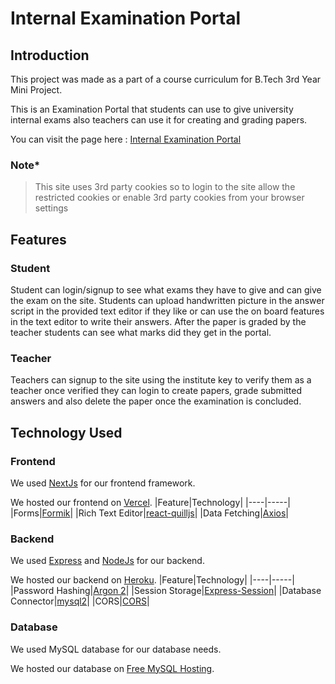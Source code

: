 # Internal Examination Portal

## Introduction

This project was made as a part of a course curriculum for B.Tech 3rd Year Mini Project.

This is an Examination Portal that students can use to give university internal exams also teachers can use it for creating and grading papers.

You can visit the page here : [Internal Examination Portal](https://internal-examination-portal.vercel.app)

### **Note\***

> This site uses 3rd party cookies so to login to the site allow the restricted cookies or enable 3rd party cookies from your browser settings

## Features

### Student

Student can login/signup to see what exams they have to give and can give the exam on the site. Students can upload handwritten picture in the answer script in the provided text editor if they like or can use the on board features in the text editor to write their answers. After the paper is graded by the teacher students can see what marks did they get in the portal.

### Teacher

Teachers can signup to the site using the institute key to verify them as a teacher once verified they can login to create papers, grade submitted answers and also delete the paper once the examination is concluded.

## Technology Used

### Frontend

We used [NextJs](https://nextjs.org/docs) for our frontend framework.

We hosted our frontend on [Vercel](https://vercel.com/).
|Feature|Technology|
|----|-----|
|Forms|[Formik](https://formik.org/docs/overview)|
|Rich Text Editor|[react-quilljs](https://www.npmjs.com/package/react-quilljs)|
|Data Fetching|[Axios](https://www.npmjs.com/package/axios)|

### Backend

We used [Express](https://expressjs.com/) and [NodeJs](https://nodejs.org/en) for our backend.

We hosted our backend on [Heroku](https://www.heroku.com).
|Feature|Technology|
|----|-----|
|Password Hashing|[Argon 2](https://www.npmjs.com/package/argon2)|
|Session Storage|[Express-Session](https://www.npmjs.com/package/express-session)|
|Database Connector|[mysql2](https://www.npmjs.com/package/mysql2)|
|CORS|[CORS](https://www.npmjs.com/package/cors)|

### Database

We used MySQL database for our database needs.

We hosted our database on [Free MySQL Hosting](https://www.freemysqlhosting.net/).
